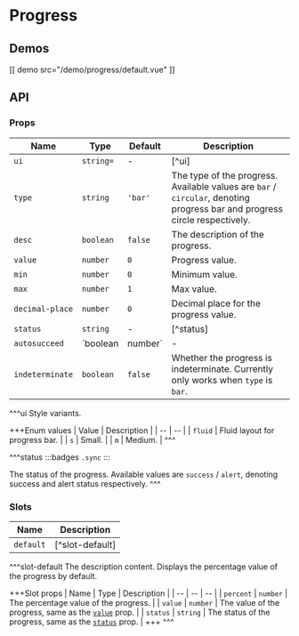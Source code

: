 # Progress

## Demos

[[ demo src="/demo/progress/default.vue" ]]

## API

### Props

| Name | Type | Default | Description |
| -- | -- | -- | -- |
| ``ui`` | `string=` | - | [^ui] |
| ``type`` | `string` | `'bar'` | The type of the progress. Available values are `bar` / `circular`, denoting progress bar and progress circle respectively. |
| ``desc`` | `boolean` | `false` | The description of the progress. |
| ``value`` | `number` | `0` | Progress value. |
| ``min`` | `number` | `0` | Minimum value. |
| ``max`` | `number` | `1` | Max value. |
| ``decimal-place`` | `number` | `0` | Decimal place for the progress value. |
| ``status`` | `string` | - | [^status] |
| ``autosucceed`` | `boolean | number` | - | Whether automatically enter the `success` status when the progress reaches the maximum value. `true` denotes entering immediately, while `number` values denotes the delay in milliseconds before entering the `success` status. |
| ``indeterminate`` | `boolean` | `false` | Whether the progress is indeterminate. Currently only works when `type` is `bar`. |

^^^ui
Style variants.

+++Enum values
| Value | Description |
| -- | -- |
| `fluid` | Fluid layout for progress bar. |
| `s` | Small. |
| `m` | Medium. |
^^^

^^^status
:::badges
`.sync`
:::

The status of the progress. Available values are `success` / `alert`, denoting success and alert status respectively.
^^^

### Slots

| Name | Description |
| -- | -- |
| ``default`` | [^slot-default] |

^^^slot-default
The description content. Displays the percentage value of the progress by default.

+++Slot props
| Name | Type | Description |
| -- | -- | -- |
| `percent` | `number` | The percentage value of the progress. |
| `value` | `number` | The value of the progress, same as the [`value`](#props-value) prop. |
| `status` | `string` | The status of the progress, same as the [`status`](#props-status) prop. |
+++
^^^

